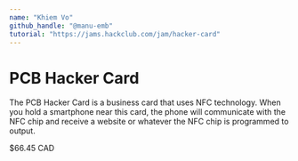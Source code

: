 ```yaml
---
name: "Khiem Vo"
github_handle: "@manu-emb"
tutorial: "https://jams.hackclub.com/jam/hacker-card"
---
```


# PCB Hacker Card
<!-- Describe your board in 2-3 sentences. What are you making? What will it do? -->
The PCB Hacker Card is a business card that uses NFC technology. When you hold a smartphone near this card, the phone will communicate with the NFC chip and receive a website or whatever the NFC chip is programmed to output.
<!-- How much is it going to cost? -->
$66.45 CAD
<!-- Tell us a little bit about your design process. What were some challenges? What helped? ***Totally optional*** -->
